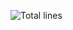 ![Total lines](https://img.shields.io/tokei/lines/github.com/LovetheFrogs/os-training?color=green&label=total%20lines)